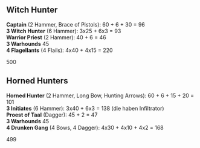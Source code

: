 ## Witch Hunter
**Captain** (2 Hammer, Brace of Pistols): 60 + 6 + 30 = 96  
**3 Witch Hunter** (6 Hammer): 3x25 + 6x3 = 93  
**Warrior Priest** (2 Hammer): 40 + 6 = 46  
**3 Warhounds** 45  
**4 Flagellants** (4 Flails): 4x40 + 4x15 = 220  

500

## Horned Hunters
**Horned Hunter** (2 Hammer, Long Bow, Hunting Arrows): 60 + 6 + 15 + 20 = 101  
**3 Initiates** (6 Hammer): 3x40 + 6x3 = 138 (die haben Infiltrator)  
**Proest of Taal** (Dagger): 45 + 2 = 47  
**3 Warhounds** 45  
**4 Drunken Gang** (4 Bows, 4 Dagger): 4x30 + 4x10 + 4x2 = 168  

499
